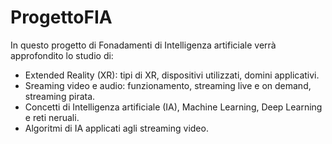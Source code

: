 # ProgettoFIA
In questo progetto di Fonadamenti di Intelligenza artificiale verrà approfondito lo studio di:
- Extended Reality (XR): tipi di XR, dispositivi utilizzati, domini applicativi.
- Sreaming video e audio: funzionamento, streaming live e on demand, streaming pirata.
- Concetti di Intelligenza artificiale (IA), Machine Learning, Deep Learning e reti neruali.
- Algoritmi di IA applicati agli streaming video.